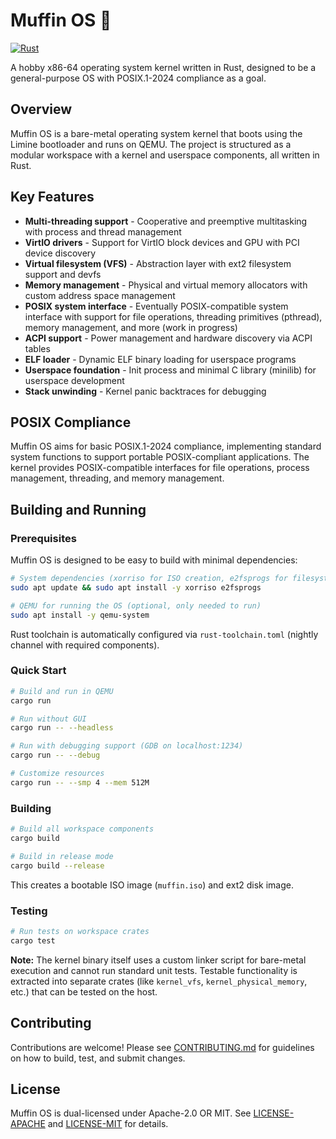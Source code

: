 # Muffin OS 🧁

[![Rust](https://github.com/muffin-os/muffin/actions/workflows/build.yml/badge.svg)](https://github.com/muffin-os/muffin/actions/workflows/build.yml)

A hobby x86-64 operating system kernel written in Rust, designed to be a general-purpose OS with POSIX.1-2024 compliance as a goal.

## Overview

Muffin OS is a bare-metal operating system kernel that boots using the Limine bootloader and runs on QEMU. The project is structured as a modular workspace with a kernel and userspace components, all written in Rust.

## Key Features

- **Multi-threading support** - Cooperative and preemptive multitasking with process and thread management
- **VirtIO drivers** - Support for VirtIO block devices and GPU with PCI device discovery
- **Virtual filesystem (VFS)** - Abstraction layer with ext2 filesystem support and devfs
- **Memory management** - Physical and virtual memory allocators with custom address space management
- **POSIX system interface** - Eventually POSIX-compatible system interface with support for file operations, threading primitives (pthread), memory management, and more (work in progress)
- **ACPI support** - Power management and hardware discovery via ACPI tables
- **ELF loader** - Dynamic ELF binary loading for userspace programs
- **Userspace foundation** - Init process and minimal C library (minilib) for userspace development
- **Stack unwinding** - Kernel panic backtraces for debugging

## POSIX Compliance

Muffin OS aims for basic POSIX.1-2024 compliance, implementing standard system functions to support portable POSIX-compliant applications. The kernel provides POSIX-compatible interfaces for file operations, process management, threading, and memory management.

## Building and Running

### Prerequisites

Muffin OS is designed to be easy to build with minimal dependencies:

```bash
# System dependencies (xorriso for ISO creation, e2fsprogs for filesystem)
sudo apt update && sudo apt install -y xorriso e2fsprogs

# QEMU for running the OS (optional, only needed to run)
sudo apt install -y qemu-system
```

Rust toolchain is automatically configured via `rust-toolchain.toml` (nightly channel with required components).

### Quick Start

```bash
# Build and run in QEMU
cargo run

# Run without GUI
cargo run -- --headless

# Run with debugging support (GDB on localhost:1234)
cargo run -- --debug

# Customize resources
cargo run -- --smp 4 --mem 512M
```

### Building

```bash
# Build all workspace components
cargo build

# Build in release mode
cargo build --release
```

This creates a bootable ISO image (`muffin.iso`) and ext2 disk image.

### Testing

```bash
# Run tests on workspace crates
cargo test
```

**Note:** The kernel binary itself uses a custom linker script for bare-metal execution and cannot run standard unit tests. Testable functionality is extracted into separate crates (like `kernel_vfs`, `kernel_physical_memory`, etc.) that can be tested on the host.

## Contributing

Contributions are welcome! Please see [CONTRIBUTING.md](CONTRIBUTING.md) for guidelines on how to build, test, and submit changes.

## License

Muffin OS is dual-licensed under Apache-2.0 OR MIT. See [LICENSE-APACHE](LICENSE-APACHE) and [LICENSE-MIT](LICENSE-MIT) for details.
